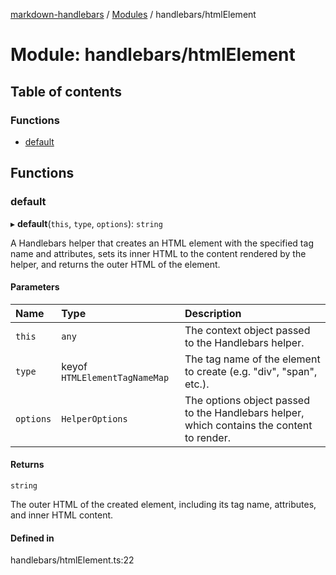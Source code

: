 [markdown-handlebars](../README.md) / [Modules](../modules.md) / handlebars/htmlElement

# Module: handlebars/htmlElement

## Table of contents

### Functions

- [default](handlebars_htmlElement.md#default)

## Functions

### default

▸ **default**(`this`, `type`, `options`): `string`

A Handlebars helper that creates an HTML element with the specified tag name and attributes,
sets its inner HTML to the content rendered by the helper, and returns the outer HTML of the element.

#### Parameters

| Name | Type | Description |
| :------ | :------ | :------ |
| `this` | `any` | The context object passed to the Handlebars helper. |
| `type` | keyof `HTMLElementTagNameMap` | The tag name of the element to create (e.g. "div", "span", etc.). |
| `options` | `HelperOptions` | The options object passed to the Handlebars helper, which contains the content to render. |

#### Returns

`string`

The outer HTML of the created element, including its tag name, attributes, and inner HTML content.

#### Defined in

handlebars/htmlElement.ts:22
